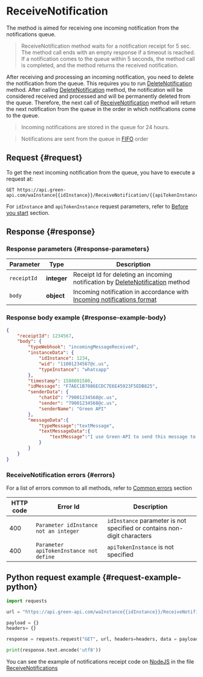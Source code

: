 # ReceiveNotification

The method is aimed for receiving one incoming notification from the notifications queue.

> ReceiveNotification method waits for a notification receipt for 5 sec. The method call ends with an empty response if a timeout is reached. If a notification comes to the queue within 5 seconds, the method call is completed, and the method returns the received notification. 

After receiving and processing an incoming notification, you need to delete the notification from the queue. This requires you to run [DeleteNotification](DeleteNotification.md) method. After calling [DeleteNotification](DeleteNotification.md) method, the notification will be considered received and processed and will be permanently deleted from the queue. Therefore, the next call of [ReceiveNotification](#request) method will return the next notification from the queue in the order in which notifications come to the queue.

> Incoming notifications are stored in the queue for 24 hours.

> Notifications are sent from the queue in [FIFO](https://ru.wikipedia.org/wiki/FIFO) order

## Request {#request}

To get the next incoming notification from the queue, you have to execute a request at:
```
GET https://api.green-api.com/waInstance{{idInstance}}/ReceiveNotification/{{apiTokenInstance}}
```

For `idInstance` and `apiTokenInstance` request parameters, refer to [Before you start](../../../before-start.md#parameters) section.


## Response {#response}

### Response parameters {#response-parameters}

Parameter | Type |  Description
----- | ----- | -----
`receiptId ` | **integer** | Receipt Id for deleting an incoming notification by [DeleteNotification](DeleteNotification.md) method
`body ` | **object** | Incoming notification in accordance with [Incoming notifications format](../notifications-format/index.md)  

### Response body example {#response-example-body}

```json
{
    "receiptId": 1234567,
    "body": {
        "typeWebhook": "incomingMessageReceived",
        "instanceData": {
            "idInstance": 1234,
            "wid": "11001234567@c.us",
            "typeInstance": "whatsapp"
        },
        "timestamp": 1588091580,
        "idMessage": "F7AEC1B7086ECDC7E6E45923F5EDB825",
        "senderData": {
            "chatId": "79001234568@c.us",
            "sender": "79001234568@c.us",
            "senderName": "Green API"
        },
        "messageData":{
            "typeMessage":"textMessage",
            "textMessageData":{
                "textMessage":"I use Green-API to send this message to you!"
            }
        }
    }
}
```

### ReceiveNotification errors {#errors}

For a list of errors common to all methods, refer to [Common errors](../../common-errors.md) section

HTTP code | Error Id | Description
----- | ----- | -----
400 | `Parameter idInstance not an integer` | `idInstance` parameter is not specified or contains non-digit characters
400 | `Parameter apiTokenInstance not define` | `apiTokenInstance` is not specified

## Python request example  {#request-example-python}

```python
import requests

url = "https://api.green-api.com/waInstance{{idInstance}}/ReceiveNotification/{{apiTokenInstance}}"

payload = {}
headers= {}

response = requests.request("GET", url, headers=headers, data = payload)

print(response.text.encode('utf8'))
```

You can see the example of notifications receipt code on [NodeJS](https://nodejs.org) in the file [ReceiveNotifications](https://github.com/green-api/whatsapp-api-client/blob/master/examples/ReceiveNotifications.js)
